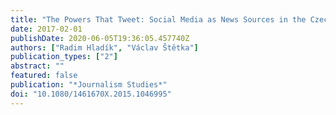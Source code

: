 ```yaml
---
title: "The Powers That Tweet: Social Media as News Sources in the Czech Republic"
date: 2017-02-01
publishDate: 2020-06-05T19:36:05.457740Z
authors: ["Radim Hladík", "Václav Štětka"]
publication_types: ["2"]
abstract: ""
featured: false
publication: "*Journalism Studies*"
doi: "10.1080/1461670X.2015.1046995"
---
```


